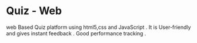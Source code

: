 #  Quiz - Web 
web Based Quiz platform using  html5,css and JavaScript .
It is User-friendly and gives instant feedback .
Good performance tracking .

